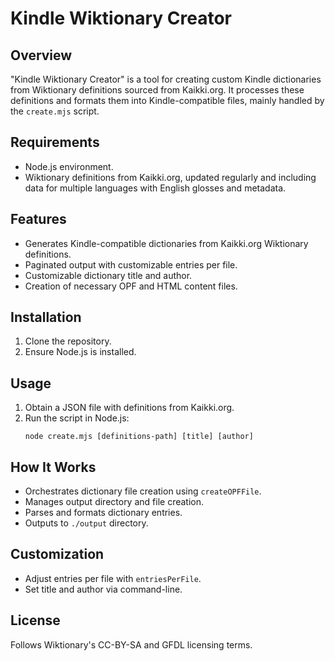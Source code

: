 # Kindle Wiktionary Creator

## Overview
"Kindle Wiktionary Creator" is a tool for creating custom Kindle dictionaries from Wiktionary definitions sourced from Kaikki.org. It processes these definitions and formats them into Kindle-compatible files, mainly handled by the `create.mjs` script.

## Requirements
- Node.js environment.
- Wiktionary definitions from Kaikki.org, updated regularly and including data for multiple languages with English glosses and metadata.

## Features
- Generates Kindle-compatible dictionaries from Kaikki.org Wiktionary definitions.
- Paginated output with customizable entries per file.
- Customizable dictionary title and author.
- Creation of necessary OPF and HTML content files.

## Installation
1. Clone the repository.
2. Ensure Node.js is installed.

## Usage
1. Obtain a JSON file with definitions from Kaikki.org.
2. Run the script in Node.js:
   ```
   node create.mjs [definitions-path] [title] [author]
   ```

## How It Works
- Orchestrates dictionary file creation using `createOPFFile`.
- Manages output directory and file creation.
- Parses and formats dictionary entries.
- Outputs to `./output` directory.

## Customization
- Adjust entries per file with `entriesPerFile`.
- Set title and author via command-line.

## License
Follows Wiktionary's CC-BY-SA and GFDL licensing terms.
